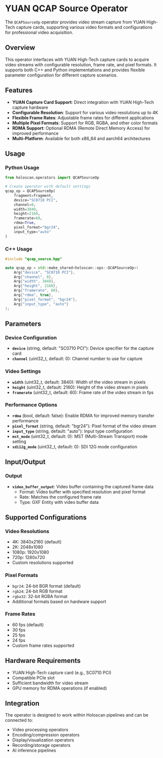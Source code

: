# YUAN QCAP Source Operator

The `QCAPSourceOp` operator provides video stream capture from YUAN High-Tech capture cards, supporting various video formats and configurations for professional video acquisition.

## Overview

This operator interfaces with YUAN High-Tech capture cards to acquire video streams with configurable resolution, frame rate, and pixel formats. It supports both C++ and Python implementations and provides flexible parameter configuration for different capture scenarios.

## Features

- **YUAN Capture Card Support**: Direct integration with YUAN High-Tech capture hardware
- **Configurable Resolution**: Support for various video resolutions up to 4K
- **Flexible Frame Rates**: Adjustable frame rates for different applications
- **Multiple Pixel Formats**: Support for RGB, RGBA, and other color formats
- **RDMA Support**: Optional RDMA (Remote Direct Memory Access) for improved performance
- **Multi-Platform**: Available for both x86_64 and aarch64 architectures

## Usage

### Python Usage

```python
from holoscan.operators import QCAPSourceOp

# Create operator with default settings
qcap_op = QCAPSourceOp(
    fragment=fragment,
    device="SC0710 PCI",
    channel=0,
    width=3840,
    height=2160,
    framerate=60,
    rdma=True,
    pixel_format="bgr24",
    input_type="auto"
)
```

### C++ Usage

```cpp
#include "qcap_source.hpp"

auto qcap_op = std::make_shared<holoscan::ops::QCAPSourceOp>(
    Arg{"device", "SC0710 PCI"},
    Arg{"channel", 0},
    Arg{"width", 3840},
    Arg{"height", 2160},
    Arg{"framerate", 60},
    Arg{"rdma", true},
    Arg{"pixel_format", "bgr24"},
    Arg{"input_type", "auto"}
);
```

## Parameters

### Device Configuration
- **`device`** (string, default: "SC0710 PCI"): Device specifier for the capture card
- **`channel`** (uint32_t, default: 0): Channel number to use for capture

### Video Settings
- **`width`** (uint32_t, default: 3840): Width of the video stream in pixels
- **`height`** (uint32_t, default: 2160): Height of the video stream in pixels
- **`framerate`** (uint32_t, default: 60): Frame rate of the video stream in fps

### Performance Options
- **`rdma`** (bool, default: false): Enable RDMA for improved memory transfer performance
- **`pixel_format`** (string, default: "bgr24"): Pixel format of the video stream
- **`input_type`** (string, default: "auto"): Input type configuration
- **`mst_mode`** (uint32_t, default: 0): MST (Multi-Stream Transport) mode setting
- **`sdi12g_mode`** (uint32_t, default: 0): SDI 12G mode configuration

## Input/Output

### Output
- **`video_buffer_output`**: Video buffer containing the captured frame data
  - Format: Video buffer with specified resolution and pixel format
  - Rate: Matches the configured frame rate
  - Type: GXF Entity with video buffer data

## Supported Configurations

### Video Resolutions
- 4K: 3840x2160 (default)
- 2K: 2048x1080
- 1080p: 1920x1080
- 720p: 1280x720
- Custom resolutions supported

### Pixel Formats
- `bgr24`: 24-bit BGR format (default)
- `rgb24`: 24-bit RGB format
- `rgba32`: 32-bit RGBA format
- Additional formats based on hardware support

### Frame Rates
- 60 fps (default)
- 30 fps
- 25 fps
- 24 fps
- Custom frame rates supported

## Hardware Requirements

- YUAN High-Tech capture card (e.g., SC0710 PCI)
- Compatible PCIe slot
- Sufficient bandwidth for video stream
- GPU memory for RDMA operations (if enabled)

## Integration

The operator is designed to work within Holoscan pipelines and can be connected to:
- Video processing operators
- Encoding/compression operators
- Display/visualization operators
- Recording/storage operators
- AI inference pipelines 